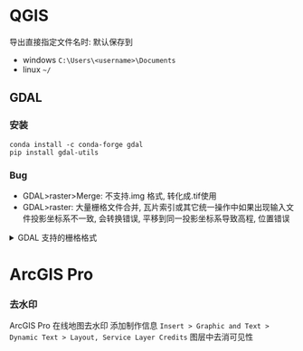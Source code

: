 # QGIS

导出直接指定文件名时: 默认保存到

- windows `C:\Users\<username>\Documents`
- linux `~/`

## GDAL

### 安装

```
conda install -c conda-forge gdal
pip install gdal-utils
```

### Bug

- GDAL>raster>Merge: 不支持.img 格式, 转化成.tif使用
- GDAL>raster: 大量栅格文件合并, 瓦片索引或其它统一操作中如果出现输入文件投影坐标系不一致, 会转换错误, 平移到同一投影坐标系导致高程, 位置错误

<details>
<summary>GDAL 支持的栅格格式</summary>
<table><tbody><tr><td> <p>Long Format Name</p> </td><td> <p>Code</p> </td><td> <p>Creation</p> </td><td> <p>Georeferencing</p> </td><td> <p><a href="http://www.gdal.org/formats_list.html#footnote1">Maximum file size1</a></p> </td><td> <p>Compiled by</p> <p>default</p> </td></tr><tr><td> <p><a href="http://www.gdal.org/frmt_various.html#AAIGrid">Arc/Info ASCII Grid</a></p> </td><td> <p>AAIGrid</p> </td><td> <p>Yes</p> </td><td> <p>Yes</p> </td><td> <p>2GB</p> </td><td> <p>Yes</p> </td></tr><tr><td> <p><a href="http://www.gdal.org/frmt_various.html#ACE2">ACE2</a></p> </td><td> <p>ACE2</p> </td><td> <p>No</p> </td><td> <p>Yes</p> </td><td> <p>--</p> </td><td> <p>Yes</p> </td></tr><tr><td> <p><a href="http://www.gdal.org/frmt_various.html#ADRG">ADRG/ARC Digitilized Raster Graphics (.gen/.thf)</a></p> </td><td> <p>ADRG</p> </td><td> <p>Yes</p> </td><td> <p>Yes</p> </td><td> <p>--</p> </td><td> <p>Yes</p> </td></tr><tr><td> <p><a href="http://www.gdal.org/frmt_various.html#AIG">Arc/Info Binary Grid (.adf)</a></p> </td><td> <p>AIG</p> </td><td> <p>No</p> </td><td> <p>Yes</p> </td><td> <p>--</p> </td><td> <p>Yes</p> </td></tr><tr><td> <p><a href="http://www.gdal.org/frmt_airsar.html">AIRSAR Polarimetric</a></p> </td><td> <p>AIRSAR</p> </td><td> <p>No</p> </td><td> <p>No</p> </td><td> <p>--</p> </td><td> <p>Yes</p> </td></tr><tr><td> <p><a href="http://www.gdal.org/frmt_blx.html">Magellan BLX Topo (.blx, .xlb)</a></p> </td><td> <p>BLX</p> </td><td> <p>Yes</p> </td><td> <p>Yes</p> </td><td> <p>--</p> </td><td> <p>Yes</p> </td></tr><tr><td> <p><a href="http://www.gdal.org/frmt_bag.html">Bathymetry Attributed Grid (.bag)</a></p> </td><td> <p>BAG</p> </td><td> <p>No</p> </td><td> <p>Yes</p> </td><td> <p>2GiB</p> </td><td> <p>No, needs libhdf5</p> </td></tr><tr><td> <p><a href="http://www.gdal.org/frmt_bmp.html">Microsoft Windows Device Independent Bitmap (.bmp)</a></p> </td><td> <p>BMP</p> </td><td> <p>Yes</p> </td><td> <p>Yes</p> </td><td> <p>4GiB</p> </td><td> <p>Yes</p> </td></tr><tr><td> <p><a href="http://www.gdal.org/frmt_various.html#BSB">BSB Nautical Chart Format (.kap)</a></p> </td><td> <p>BSB</p> </td><td> <p>No</p> </td><td> <p>Yes</p> </td><td> <p>--</p> </td><td> <p>Yes, can be disabled</p> </td></tr><tr><td> <p><a href="http://www.gdal.org/frmt_various.html#BT">VTP Binary Terrain Format (.bt)</a></p> </td><td> <p>BT</p> </td><td> <p>Yes</p> </td><td> <p>Yes</p> </td><td> <p>--</p> </td><td> <p>Yes</p> </td></tr><tr><td> <p><a href="http://www.gdal.org/frmt_various.html#CEOS">CEOS (Spot for instance)</a></p> </td><td> <p>CEOS</p> </td><td> <p>No</p> </td><td> <p>No</p> </td><td> <p>--</p> </td><td> <p>Yes</p> </td></tr><tr><td> <p>DRDC COASP SAR Processor Raster</p> </td><td> <p>COASP</p> </td><td> <p>No</p> </td><td> <p>No</p> </td><td> <p>--</p> </td><td> <p>Yes</p> </td></tr><tr><td> <p><a href="http://www.gdal.org/frmt_cosar.html">TerraSAR-X Complex SAR Data Product</a></p> </td><td> <p>COSAR</p> </td><td> <p>No</p> </td><td> <p>No</p> </td><td> <p>--</p> </td><td> <p>Yes</p> </td></tr><tr><td> <p>Convair PolGASP data</p> </td><td> <p>CPG</p> </td><td> <p>No</p> </td><td> <p>Yes</p> </td><td> <p>--</p> </td><td> <p>Yes</p> </td></tr><tr><td> <p><a href="http://www.gdal.org/frmt_various.html#CTG">USGS LULC Composite Theme Grid</a></p> </td><td> <p>CTG</p> </td><td> <p>No</p> </td><td> <p>Yes</p> </td><td> <p>--</p> </td><td> <p>Yes</p> </td></tr><tr><td> <p><a href="http://www.gdal.org/frmt_various.html#DIMAP">Spot DIMAP (metadata.dim)</a></p> </td><td> <p>DIMAP</p> </td><td> <p>No</p> </td><td> <p>Yes</p> </td><td> <p>--</p> </td><td> <p>Yes</p> </td></tr><tr><td> <p>ELAS DIPEx</p> </td><td> <p>DIPEx</p> </td><td> <p>No</p> </td><td> <p>Yes</p> </td><td> <p>--</p> </td><td> <p>Yes</p> </td></tr><tr><td> <p><a href="http://www.gdal.org/frmt_dods.html">DODS / OPeNDAP</a></p> </td><td> <p>DODS</p> </td><td> <p>No</p> </td><td> <p>Yes</p> </td><td> <p>--</p> </td><td> <p>No, needs libdap</p> </td></tr><tr><td> <p><a href="http://www.gdal.org/frmt_various.html#DOQ1">First Generation USGS DOQ (.doq)</a></p> </td><td> <p>DOQ1</p> </td><td> <p>No</p> </td><td> <p>Yes</p> </td><td> <p>--</p> </td><td> <p>Yes</p> </td></tr><tr><td> <p><a href="http://www.gdal.org/frmt_various.html#DOQ2">New Labelled USGS DOQ (.doq)</a></p> </td><td> <p>DOQ2</p> </td><td> <p>No</p> </td><td> <p>Yes</p> </td><td> <p>--</p> </td><td> <p>Yes</p> </td></tr><tr><td> <p><a href="http://www.gdal.org/frmt_dted.html">Military Elevation Data (.dt0, .dt1, .dt2)</a></p> </td><td> <p>DTED</p> </td><td> <p>Yes</p> </td><td> <p>Yes</p> </td><td> <p>--</p> </td><td> <p>Yes</p> </td></tr><tr><td> <p><a href="http://www.gdal.org/frmt_various.html#E00GRID">Arc/Info Export E00 GRID</a></p> </td><td> <p>E00GRID</p> </td><td> <p>No</p> </td><td> <p>Yes</p> </td><td> <p>--</p> </td><td> <p>Yes</p> </td></tr><tr><td> <p><a href="http://www.gdal.org/frmt_various.html#ECRGTOC">ECRG Table Of Contents (TOC.xml)</a></p> </td><td> <p>ECRGTOC</p> </td><td> <p>No</p> </td><td> <p>Yes</p> </td><td> <p>--</p> </td><td> <p>Yes</p> </td></tr><tr><td> <p><a href="http://www.gdal.org/frmt_ecw.html">ERDAS Compressed Wavelets (.ecw)</a></p> </td><td> <p>ECW</p> </td><td> <p>Yes</p> </td><td> <p>Yes</p> </td><td>&nbsp;</td><td> <p>No, needs ECW SDK</p> </td></tr><tr><td> <p><a href="http://www.gdal.org/frmt_various.html#EHdr">ESRI .hdr Labelled</a></p> </td><td> <p>EHdr</p> </td><td> <p>Yes</p> </td><td> <p>Yes</p> </td><td> <p>No limits</p> </td><td> <p>Yes</p> </td></tr><tr><td> <p><a href="http://www.gdal.org/frmt_various.html#EIR">Erdas Imagine Raw</a></p> </td><td> <p>EIR</p> </td><td> <p>No</p> </td><td> <p>Yes</p> </td><td> <p>--</p> </td><td> <p>Yes</p> </td></tr><tr><td> <p><a href="http://www.gdal.org/frmt_elas.html">NASA ELAS</a></p> </td><td> <p>ELAS</p> </td><td> <p>Yes</p> </td><td> <p>Yes</p> </td><td> <p>--</p> </td><td> <p>Yes</p> </td></tr><tr><td> <p><a href="http://www.gdal.org/frmt_various.html#ENVI">ENVI .hdr Labelled Raster</a></p> </td><td> <p>ENVI</p> </td><td> <p>Yes</p> </td><td> <p>Yes</p> </td><td> <p>No limits</p> </td><td> <p>Yes</p> </td></tr><tr><td> <p><a href="http://www.gdal.org/frmt_epsilon.html">Epsilon - Wavelet compressed images</a></p> </td><td> <p>EPSILON</p> </td><td> <p>Yes</p> </td><td> <p>No</p> </td><td> <p>--</p> </td><td> <p>No, needs EPSILON library</p> </td></tr><tr><td> <p><a href="http://www.gdal.org/frmt_ers.html">ERMapper (.ers)</a></p> </td><td> <p>ERS</p> </td><td> <p>Yes</p> </td><td> <p>Yes</p> </td><td>&nbsp;</td><td> <p>Yes</p> </td></tr><tr><td> <p><a href="http://www.gdal.org/frmt_various.html#Envisat">Envisat Image Product (.n1)</a></p> </td><td> <p>ESAT</p> </td><td> <p>No</p> </td><td> <p>No</p> </td><td> <p>--</p> </td><td> <p>Yes</p> </td></tr><tr><td> <p><a href="http://www.gdal.org/frmt_fast.html">EOSAT FAST Format</a></p> </td><td> <p>FAST</p> </td><td> <p>No</p> </td><td> <p>Yes</p> </td><td> <p>--</p> </td><td> <p>Yes</p> </td></tr><tr><td> <p>FIT</p> </td><td> <p>FIT</p> </td><td> <p>Yes</p> </td><td> <p>No</p> </td><td> <p>--</p> </td><td> <p>Yes</p> </td></tr><tr><td> <p><a href="http://www.gdal.org/frmt_various.html#FITS">FITS (.fits)</a></p> </td><td> <p>FITS</p> </td><td> <p>Yes</p> </td><td> <p>No</p> </td><td> <p>--</p> </td><td> <p>No, needs libcfitsio</p> </td></tr><tr><td> <p>Fuji BAS Scanner Image</p> </td><td> <p>FujiBAS</p> </td><td> <p>No</p> </td><td> <p>No</p> </td><td> <p>--</p> </td><td> <p>Yes</p> </td></tr><tr><td> <p><a href="http://www.gdal.org/frmt_various.html#GenBin">Generic Binary (.hdr Labelled)</a></p> </td><td> <p>GENBIN</p> </td><td> <p>No</p> </td><td> <p>No</p> </td><td> <p>--</p> </td><td> <p>Yes</p> </td></tr><tr><td> <p><a href="http://www.gdal.org/frmt_georaster.html">Oracle Spatial GeoRaster</a></p> </td><td> <p>GEORASTER</p> </td><td> <p>Yes</p> </td><td> <p>Yes</p> </td><td> <p>--</p> </td><td> <p>No, needs Oracle client libraries</p> </td></tr><tr><td> <p><a href="http://www.gdal.org/frmt_various.html#GFF">GSat File Format</a></p> </td><td> <p>GFF</p> </td><td> <p>No</p> </td><td> <p>No</p> </td><td> <p>--</p> </td><td> <p>Yes</p> </td></tr><tr><td> <p><a href="http://www.gdal.org/frmt_gif.html">Graphics Interchange Format (.gif)</a></p> </td><td> <p>GIF</p> </td><td> <p>Yes</p> </td><td> <p>No</p> </td><td> <p>2GB</p> </td><td> <p>Yes (internal GIF library provided)</p> </td></tr><tr><td> <p><a href="http://www.gdal.org/frmt_grib.html">WMO GRIB1/GRIB2 (.grb)</a></p> </td><td> <p>GRIB</p> </td><td> <p>No</p> </td><td> <p>Yes</p> </td><td> <p>2GB</p> </td><td> <p>Yes, can be disabled</p> </td></tr><tr><td> <p><a href="http://www.gdal.org/frmt_various.html#GMT">GMT Compatible netCDF</a></p> </td><td> <p>GMT</p> </td><td> <p>Yes</p> </td><td> <p>Yes</p> </td><td> <p>2GB</p> </td><td> <p>No, needs libnetcdf</p> </td></tr><tr><td> <p><a href="http://www.gdal.org/frmt_grass.html">GRASS Rasters</a></p> </td><td> <p>GRASS</p> </td><td> <p>No</p> </td><td> <p>Yes</p> </td><td> <p>--</p> </td><td> <p>No, needs libgrass</p> </td></tr><tr><td> <p><a href="http://www.gdal.org/frmt_various.html#GRASSASCIIGrid">GRASS ASCII Grid</a></p> </td><td> <p>GRASSASCIIGrid</p> </td><td> <p>No</p> </td><td> <p>Yes</p> </td><td> <p>--</p> </td><td> <p>Yes</p> </td></tr><tr><td> <p><a href="http://www.gdal.org/frmt_various.html#GSAG">Golden Software ASCII Grid</a></p> </td><td> <p>GSAG</p> </td><td> <p>Yes</p> </td><td> <p>No</p> </td><td> <p>--</p> </td><td> <p>Yes</p> </td></tr><tr><td> <p><a href="http://www.gdal.org/frmt_various.html#GSBG">Golden Software Binary Grid</a></p> </td><td> <p>GSBG</p> </td><td> <p>Yes</p> </td><td> <p>No</p> </td><td> <p>4GiB (32767x32767 of 4 bytes each + 56 byte header)</p> </td><td> <p>Yes</p> </td></tr><tr><td> <p><a href="http://www.gdal.org/frmt_various.html#GS7BG">Golden Software Surfer 7 Binary Grid</a></p> </td><td> <p>GS7BG</p> </td><td> <p>No</p> </td><td> <p>No</p> </td><td> <p>4GiB</p> </td><td> <p>Yes</p> </td></tr><tr><td> <p>GSC Geogrid</p> </td><td> <p>GSC</p> </td><td> <p>Yes</p> </td><td> <p>No</p> </td><td> <p>--</p> </td><td> <p>Yes</p> </td></tr><tr><td> <p><a href="http://www.gdal.org/frmt_gta.html">Generic Tagged Arrays (.gta)</a></p> </td><td> <p>GTA</p> </td><td> <p>Yes</p> </td><td> <p>Yes</p> </td><td>&nbsp;</td><td> <p>No, needs libgta</p> </td></tr><tr><td> <p><a href="http://www.gdal.org/frmt_gtiff.html">TIFF / BigTIFF / GeoTIFF (.tif)</a></p> </td><td> <p>GTiff</p> </td><td> <p>Yes</p> </td><td> <p>Yes</p> </td><td> <p>4GiB for classical TIFF / No limits for BigTIFF</p> </td><td> <p>Yes (internal libtiff and libgeotiff provided)</p> </td></tr><tr><td> <p>NOAA .gtx vertical datum shift</p> </td><td> <p>GTX</p> </td><td> <p>Yes</p> </td><td> <p>Yes</p> </td><td>&nbsp;</td><td> <p>Yes</p> </td></tr><tr><td> <p><a href="http://www.gdal.org/frmt_various.html#GXF">GXF - Grid eXchange File</a></p> </td><td> <p>GXF</p> </td><td> <p>No</p> </td><td> <p>Yes</p> </td><td> <p>4GiB</p> </td><td> <p>Yes</p> </td></tr><tr><td> <p><a href="http://www.gdal.org/frmt_hdf4.html">Hierarchical Data Format Release 4 (HDF4)</a></p> </td><td> <p>HDF4</p> </td><td> <p>Yes</p> </td><td> <p>Yes</p> </td><td> <p>2GiB</p> </td><td> <p>No, needs libdf</p> </td></tr><tr><td> <p><a href="http://www.gdal.org/frmt_hdf5.html">Hierarchical Data Format Release 5 (HDF5)</a></p> </td><td> <p>HDF5</p> </td><td> <p>No</p> </td><td> <p>Yes</p> </td><td> <p>2GiB</p> </td><td> <p>No, needs libhdf5</p> </td></tr><tr><td> <p><a href="http://www.gdal.org/frmt_hf2.html">HF2/HFZ heightfield raster</a></p> </td><td> <p>HF2</p> </td><td> <p>Yes</p> </td><td> <p>Yes</p> </td><td> <p>-</p> </td><td> <p>Yes</p> </td></tr><tr><td> <p><a href="http://www.gdal.org/frmt_hfa.html">Erdas Imagine (.img)</a></p> </td><td> <p>HFA</p> </td><td> <p>Yes</p> </td><td> <p>Yes</p> </td><td> <p><a href="http://www.gdal.org/formats_list.html#footnote2">No limits2</a></p> </td><td> <p>Yes</p> </td></tr><tr><td> <p><a href="http://www.gdal.org/frmt_various.html#IDA">Image Display and Analysis (WinDisp)</a></p> </td><td> <p>IDA</p> </td><td> <p>Yes</p> </td><td> <p>Yes</p> </td><td> <p>2GB</p> </td><td> <p>Yes</p> </td></tr><tr><td> <p><a href="http://www.gdal.org/frmt_various.html#ILWIS">ILWIS Raster Map (.mpr,.mpl)</a></p> </td><td> <p>ILWIS</p> </td><td> <p>Yes</p> </td><td> <p>Yes</p> </td><td> <p>--</p> </td><td> <p>Yes</p> </td></tr><tr><td> <p><a href="http://www.gdal.org/frmt_intergraphraster.html">Intergraph Raster</a></p> </td><td> <p>INGR</p> </td><td> <p>Yes</p> </td><td> <p>Yes</p> </td><td> <p>2GiB</p> </td><td> <p>Yes</p> </td></tr><tr><td> <p><a href="http://www.gdal.org/frmt_isis2.html">USGS Astrogeology ISIS cube (Version 2)</a></p> </td><td> <p>ISIS2</p> </td><td> <p>Yes</p> </td><td> <p>Yes</p> </td><td> <p>--</p> </td><td> <p>Yes</p> </td></tr><tr><td> <p><a href="http://www.gdal.org/frmt_isis3.html">USGS Astrogeology ISIS cube (Version 3)</a></p> </td><td> <p>ISIS3</p> </td><td> <p>No</p> </td><td> <p>Yes</p> </td><td> <p>--</p> </td><td> <p>Yes</p> </td></tr><tr><td> <p><a href="http://www.gdal.org/frmt_palsar.html">JAXA PALSAR Product Reader (Level 1.1/1.5)</a></p> </td><td> <p>JAXAPALSAR</p> </td><td> <p>No</p> </td><td> <p>No</p> </td><td> <p>--</p> </td><td> <p>Yes</p> </td></tr><tr><td> <p><a href="http://www.gdal.org/frmt_various.html#JDEM">Japanese DEM (.mem)</a></p> </td><td> <p>JDEM</p> </td><td> <p>No</p> </td><td> <p>Yes</p> </td><td> <p>--</p> </td><td> <p>Yes</p> </td></tr><tr><td> <p><a href="http://www.gdal.org/frmt_jpeg.html">JPEG JFIF (.jpg)</a></p> </td><td> <p>JPEG</p> </td><td> <p>Yes</p> </td><td> <p>Yes</p> </td><td> <p>4GiB (max dimentions 65500x65500)</p> </td><td> <p>Yes (internal libjpeg provided)</p> </td></tr><tr><td> <p><a href="http://www.gdal.org/frmt_jpegls.html">JPEG-LS</a></p> </td><td> <p>JPEGLS</p> </td><td> <p>Yes</p> </td><td> <p>No</p> </td><td> <p>--</p> </td><td> <p>No, needs CharLS library</p> </td></tr><tr><td> <p><a href="http://www.gdal.org/frmt_jpeg2000.html">JPEG2000 (.jp2, .j2k)</a></p> </td><td> <p>JPEG2000</p> </td><td> <p>Yes</p> </td><td> <p>Yes</p> </td><td> <p>2GiB</p> </td><td> <p>No, needs libjasper</p> </td></tr><tr><td> <p><a href="http://www.gdal.org/frmt_jp2ecw.html">JPEG2000 (.jp2, .j2k)</a></p> </td><td> <p>JP2ECW</p> </td><td> <p>Yes</p> </td><td> <p>Yes</p> </td><td> <p>500MB</p> </td><td> <p>No, needs ECW SDK</p> </td></tr><tr><td> <p><a href="http://www.gdal.org/frmt_jp2kak.html">JPEG2000 (.jp2, .j2k)</a></p> </td><td> <p>JP2KAK</p> </td><td> <p>Yes</p> </td><td> <p>Yes</p> </td><td> <p>No limits</p> </td><td> <p>No, needs Kakadu library</p> </td></tr><tr><td> <p><a href="http://www.gdal.org/frmt_jp2mrsid.html">JPEG2000 (.jp2, .j2k)</a></p> </td><td> <p>JP2MrSID</p> </td><td> <p>Yes</p> </td><td> <p>Yes</p> </td><td>&nbsp;</td><td> <p>No, needs MrSID SDK</p> </td></tr><tr><td> <p><a href="http://www.gdal.org/frmt_jp2openjpeg.html">JPEG2000 (.jp2, .j2k)</a></p> </td><td> <p>JP2OpenJPEG</p> </td><td> <p>Yes</p> </td><td> <p>Yes</p> </td><td>&nbsp;</td><td> <p>No, needs OpenJPEG library (v2)</p> </td></tr><tr><td> <p><a href="http://www.gdal.org/frmt_jpipkak.html">JPIP (based on Kakadu)</a></p> </td><td> <p>JPIPKAK</p> </td><td> <p>No</p> </td><td> <p>Yes</p> </td><td>&nbsp;</td><td> <p>No, needs Kakadu library</p> </td></tr><tr><td> <p>KMLSUPEROVERLAY</p> </td><td> <p>KMLSUPEROVERLAY</p> </td><td> <p>Yes</p> </td><td> <p>Yes</p> </td><td>&nbsp;</td><td> <p>Yes</p> </td></tr><tr><td> <p><a href="http://www.gdal.org/frmt_l1b.html">NOAA Polar Orbiter Level 1b Data Set (AVHRR)</a></p> </td><td> <p>L1B</p> </td><td> <p>No</p> </td><td> <p>Yes</p> </td><td> <p>--</p> </td><td> <p>Yes</p> </td></tr><tr><td> <p><a href="http://www.gdal.org/frmt_various.html#LAN">Erdas 7.x .LAN and .GIS</a></p> </td><td> <p>LAN</p> </td><td> <p>No</p> </td><td> <p>Yes</p> </td><td> <p>2GB</p> </td><td> <p>Yes</p> </td></tr><tr><td> <p><a href="http://www.gdal.org/frmt_lcp.html">FARSITE v.4 LCP Format</a></p> </td><td> <p>LCP</p> </td><td> <p>No</p> </td><td> <p>Yes</p> </td><td> <p>No limits</p> </td><td> <p>Yes</p> </td></tr><tr><td> <p><a href="http://www.gdal.org/frmt_leveller.html">Daylon Leveller Heightfield</a></p> </td><td> <p>Leveller</p> </td><td> <p>No</p> </td><td> <p>Yes</p> </td><td> <p>2GB</p> </td><td> <p>Yes</p> </td></tr><tr><td> <p>NADCON .los/.las Datum <a href="https://so.csdn.net/so/search?q=Grid&amp;spm=1001.2101.3001.7020" target="_blank" class="hl hl-1" data-report-view="{&quot;spm&quot;:&quot;1001.2101.3001.7020&quot;,&quot;dest&quot;:&quot;https://so.csdn.net/so/search?q=Grid&amp;spm=1001.2101.3001.7020&quot;,&quot;extra&quot;:&quot;{\&quot;searchword\&quot;:\&quot;Grid\&quot;}&quot;}" data-report-click="{&quot;spm&quot;:&quot;1001.2101.3001.7020&quot;,&quot;dest&quot;:&quot;https://so.csdn.net/so/search?q=Grid&amp;spm=1001.2101.3001.7020&quot;,&quot;extra&quot;:&quot;{\&quot;searchword\&quot;:\&quot;Grid\&quot;}&quot;}" data-tit="Grid" data-pretit="grid">Grid</a> Shift</p> </td><td> <p>LOSLAS</p> </td><td> <p>No</p> </td><td> <p>Yes</p> </td><td>&nbsp;</td><td> <p>Yes</p> </td></tr><tr><td> <p><a href="http://www.gdal.org/frmt_mbtiles.html">MBTiles</a></p> </td><td> <p>MBTiles</p> </td><td> <p>No</p> </td><td> <p>Yes</p> </td><td> <p>--</p> </td><td> <p>No (needs OGR SQLite driver)</p> </td></tr><tr><td> <p><a href="http://www.gdal.org/frmt_mem.html">In Memory Raster</a></p> </td><td> <p>MEM</p> </td><td> <p>Yes</p> </td><td> <p>Yes</p> </td><td>&nbsp;</td><td> <p>Yes</p> </td></tr><tr><td> <p><a href="http://www.gdal.org/frmt_various.html#MFF">Vexcel MFF</a></p> </td><td> <p>MFF</p> </td><td> <p>Yes</p> </td><td> <p>Yes</p> </td><td> <p>No limits</p> </td><td> <p>Yes</p> </td></tr><tr><td> <p><a href="http://www.gdal.org/frmt_mff2.html">Vexcel MFF2</a></p> </td><td> <p>MFF2 (HKV)</p> </td><td> <p>Yes</p> </td><td> <p>Yes</p> </td><td> <p>No limits</p> </td><td> <p>Yes</p> </td></tr><tr><td> <p><a href="http://www.gdal.org/frmt_mrsid_lidar.html">MG4 Encoded Lidar</a></p> </td><td> <p>MG4Lidar</p> </td><td> <p>No</p> </td><td> <p>Yes</p> </td><td> <p>--</p> </td><td> <p>No, needs LIDAR SDK</p> </td></tr><tr><td> <p><a href="http://www.gdal.org/frmt_mrsid.html">Multi-resolution Seamless Image Database</a></p> </td><td> <p>MrSID</p> </td><td> <p>No</p> </td><td> <p>Yes</p> </td><td> <p>--</p> </td><td> <p>No, needs MrSID SDK</p> </td></tr><tr><td> <p><a href="http://www.gdal.org/frmt_msg.html">Meteosat Second Generation</a></p> </td><td> <p>MSG</p> </td><td> <p>No</p> </td><td> <p>Yes</p> </td><td>&nbsp;</td><td> <p>No, needs msg library</p> </td></tr><tr><td> <p><a href="http://www.gdal.org/frmt_msgn.html">EUMETSAT Archive native (.nat)</a></p> </td><td> <p>MSGN</p> </td><td> <p>No</p> </td><td> <p>Yes</p> </td><td>&nbsp;</td><td> <p>Yes</p> </td></tr><tr><td> <p><a href="http://www.gdal.org/frmt_various.html#NDF">NLAPS Data Format</a></p> </td><td> <p>NDF</p> </td><td> <p>No</p> </td><td> <p>Yes</p> </td><td> <p>No limits</p> </td><td> <p>Yes</p> </td></tr><tr><td> <p><a href="http://www.gdal.org/frmt_ngsgeoid.html">NOAA NGS Geoid Height Grids</a></p> </td><td> <p>NGSGEOID</p> </td><td> <p>No</p> </td><td> <p>Yes</p> </td><td>&nbsp;</td><td> <p>Yes</p> </td></tr><tr><td> <p><a href="http://www.gdal.org/frmt_nitf.html">NITF (.ntf, .nsf, .gn?, .hr?, .ja?, .jg?, .jn?, .lf?, .on?, .tl?, .tp?, etc.)</a></p> </td><td> <p>NITF</p> </td><td> <p>Yes</p> </td><td> <p>Yes</p> </td><td> <p>10GB</p> </td><td> <p>Yes</p> </td></tr><tr><td> <p><a href="http://www.gdal.org/frmt_netcdf.html">NetCDF</a></p> </td><td> <p>netCDF</p> </td><td> <p>Yes</p> </td><td> <p>Yes</p> </td><td> <p>2GB</p> </td><td> <p>No, needs libnetcdf</p> </td></tr><tr><td> <p>NTv2 Datum Grid Shift</p> </td><td> <p>NTv2</p> </td><td> <p>Yes</p> </td><td> <p>Yes</p> </td><td>&nbsp;</td><td> <p>Yes</p> </td></tr><tr><td> <p>Northwood/VerticalMapper Classified Grid Format .grc/.tab</p> </td><td> <p>NWT_GRC</p> </td><td> <p>No</p> </td><td> <p>Yes</p> </td><td> <p>--</p> </td><td> <p>Yes</p> </td></tr><tr><td> <p>Northwood/VerticalMapper Numeric Grid Format .grd/.tab</p> </td><td> <p>NWT_GRD</p> </td><td> <p>No</p> </td><td> <p>Yes</p> </td><td> <p>--</p> </td><td> <p>Yes</p> </td></tr><tr><td> <p><a href="http://www.gdal.org/frmt_ogdi.html">OGDI Bridge</a></p> </td><td> <p>OGDI</p> </td><td> <p>No</p> </td><td> <p>Yes</p> </td><td> <p>--</p> </td><td> <p>No, needs OGDI library</p> </td></tr><tr><td> <p><a href="http://www.gdal.org/frmt_ozi.html">OZI OZF2/OZFX3</a></p> </td><td> <p>OZI</p> </td><td> <p>No</p> </td><td> <p>Yes</p> </td><td> <p>--</p> </td><td> <p>No</p> </td></tr><tr><td> <p><a href="http://www.gdal.org/frmt_various.html#PAux">PCI .aux Labelled</a></p> </td><td> <p>PAux</p> </td><td> <p>Yes</p> </td><td> <p>No</p> </td><td> <p>No limits</p> </td><td> <p>Yes</p> </td></tr><tr><td> <p><a href="http://www.gdal.org/frmt_pcidsk.html">PCI Geomatics Database File</a></p> </td><td> <p>PCIDSK</p> </td><td> <p>Yes</p> </td><td> <p>Yes</p> </td><td> <p>No limits</p> </td><td> <p>Yes</p> </td></tr><tr><td> <p><a href="http://www.gdal.org/frmt_various.html#PCRaster">PCRaster</a></p> </td><td> <p>PCRaster</p> </td><td> <p>Yes</p> </td><td> <p>Yes</p> </td><td>&nbsp;</td><td> <p>Yes (internal libcsf provided)</p> </td></tr><tr><td> <p><a href="http://www.gdal.org/frmt_pdf.html">Geospatial PDF</a></p> </td><td> <p>PDF</p> </td><td> <p>No</p> </td><td> <p>Yes</p> </td><td> <p>--</p> </td><td> <p>No, needs libpoppler or libpodofo</p> </td></tr><tr><td> <p><a href="http://www.gdal.org/frmt_pds.html">NASA Planetary Data System</a></p> </td><td> <p>PDS</p> </td><td> <p>No</p> </td><td> <p>Yes</p> </td><td> <p>--</p> </td><td> <p>Yes</p> </td></tr><tr><td> <p><a href="http://www.gdal.org/frmt_various.html#PNG">Portable Network Graphics (.png)</a></p> </td><td> <p>PNG</p> </td><td> <p>Yes</p> </td><td> <p>No</p> </td><td>&nbsp;</td><td> <p>Yes (internal libpng provided)</p> </td></tr><tr><td> <p><a href="http://trac.osgeo.org/gdal/wiki/frmts_wtkraster.html">PostGIS Raster (previously WKTRaster)</a></p> </td><td> <p>PostGISRaster</p> </td><td> <p>No</p> </td><td> <p>Yes</p> </td><td> <p>--</p> </td><td> <p>No, needs PostgreSQL library</p> </td></tr><tr><td> <p><a href="http://www.gdal.org/frmt_various.html#PNM">Netpbm (.ppm,.pgm)</a></p> </td><td> <p>PNM</p> </td><td> <p>Yes</p> </td><td> <p>No</p> </td><td> <p>No limits</p> </td><td> <p>Yes</p> </td></tr><tr><td> <p><a href="http://www.gdal.org/frmt_r.html">R Object Data Store</a></p> </td><td> <p>R</p> </td><td> <p>Yes</p> </td><td> <p>No</p> </td><td> <p>--</p> </td><td> <p>Yes</p> </td></tr><tr><td> <p><a href="http://www.gdal.org/frmt_rasdaman.html">Rasdaman</a></p> </td><td> <p>RASDAMAN</p> </td><td> <p>No</p> </td><td> <p>No</p> </td><td> <p>No limits</p> </td><td> <p>No (needs raslib)</p> </td></tr><tr><td> <p><a href="http://www.gdal.org/frmt_rasterlite.html">Rasterlite - Rasters in SQLite DB</a></p> </td><td> <p>Rasterlite</p> </td><td> <p>Yes</p> </td><td> <p>Yes</p> </td><td> <p>--</p> </td><td> <p>No (needs OGR SQLite driver)</p> </td></tr><tr><td> <p><a href="http://www.gdal.org/frmt_rik.html">Swedish Grid RIK (.rik)</a></p> </td><td> <p>RIK</p> </td><td> <p>No</p> </td><td> <p>Yes</p> </td><td> <p>4GB</p> </td><td> <p>Yes (internal zlib is used if necessary)</p> </td></tr><tr><td> <p><a href="http://www.gdal.org/frmt_rmf.html">Raster Matrix Format (*.rsw, .mtw)</a></p> </td><td> <p>RMF</p> </td><td> <p>Yes</p> </td><td> <p>Yes</p> </td><td> <p>4GB</p> </td><td> <p>Yes</p> </td></tr><tr><td> <p><a href="http://www.gdal.org/frmt_various.html#RPFTOC">Raster Product Format/RPF (CADRG, CIB)</a></p> </td><td> <p>RPFTOC</p> </td><td> <p>No</p> </td><td> <p>Yes</p> </td><td> <p>--</p> </td><td> <p>Yes</p> </td></tr><tr><td> <p><a href="http://www.gdal.org/frmt_rs2.html">RadarSat2 XML (product.xml)</a></p> </td><td> <p>RS2</p> </td><td> <p>No</p> </td><td> <p>Yes</p> </td><td> <p>4GB</p> </td><td> <p>Yes</p> </td></tr><tr><td> <p><a href="http://www.gdal.org/frmt_Idrisi.html">Idrisi Raster</a></p> </td><td> <p>RST</p> </td><td> <p>Yes</p> </td><td> <p>Yes</p> </td><td> <p>No limits</p> </td><td> <p>Yes</p> </td></tr><tr><td> <p><a href="http://www.gdal.org/frmt_various.html#SAGA">SAGA GIS Binary format</a></p> </td><td> <p>SAGA</p> </td><td> <p>Yes</p> </td><td> <p>Yes</p> </td><td> <p>--</p> </td><td> <p>Yes</p> </td></tr><tr><td> <p><a href="http://www.gdal.org/frmt_various.html#SAR_CEOS">SAR CEOS</a></p> </td><td> <p>SAR_CEOS</p> </td><td> <p>No</p> </td><td> <p>Yes</p> </td><td> <p>--</p> </td><td> <p>Yes</p> </td></tr><tr><td> <p><a href="http://www.gdal.org/frmt_sde.html">ArcSDE Raster</a></p> </td><td> <p>SDE</p> </td><td> <p>No</p> </td><td> <p>Yes</p> </td><td> <p>--</p> </td><td> <p>No, needs ESRI SDE</p> </td></tr><tr><td> <p><a href="http://www.gdal.org/frmt_various.html#SDTS">USGS SDTS DEM (*CATD.DDF)</a></p> </td><td> <p>SDTS</p> </td><td> <p>No</p> </td><td> <p>Yes</p> </td><td> <p>--</p> </td><td> <p>Yes</p> </td></tr><tr><td> <p><a href="http://www.gdal.org/frmt_various.html#SGI">SGI Image Format</a></p> </td><td> <p>SGI</p> </td><td> <p>Yes</p> </td><td> <p>Yes</p> </td><td> <p>--</p> </td><td> <p>Yes</p> </td></tr><tr><td> <p><a href="http://www.gdal.org/frmt_various.html#SNODAS">Snow Data Assimilation System</a></p> </td><td> <p>SNODAS</p> </td><td> <p>No</p> </td><td> <p>Yes</p> </td><td> <p>--</p> </td><td> <p>Yes</p> </td></tr><tr><td> <p><a href="http://www.gdal.org/frmt_various.html#SRP">Standard Raster Product (ASRP/USRP)</a></p> </td><td> <p>SRP</p> </td><td> <p>No</p> </td><td> <p>Yes</p> </td><td> <p>2GB</p> </td><td> <p>Yes</p> </td></tr><tr><td> <p><a href="http://www.gdal.org/frmt_various.html#SRTMHGT">SRTM HGT Format</a></p> </td><td> <p>SRTMHGT</p> </td><td> <p>Yes</p> </td><td> <p>Yes</p> </td><td> <p>--</p> </td><td> <p>Yes</p> </td></tr><tr><td> <p><a href="http://www.gdal.org/frmt_terragen.html">Terragen Heightfield (.ter)</a></p> </td><td> <p>TERRAGEN</p> </td><td> <p>Yes</p> </td><td> <p>No</p> </td><td> <p>--</p> </td><td> <p>Yes</p> </td></tr><tr><td> <p>EarthWatch/DigitalGlobe .TIL</p> </td><td> <p>TIL</p> </td><td> <p>No</p> </td><td> <p>No</p> </td><td> <p>--</p> </td><td> <p>Yes</p> </td></tr><tr><td> <p>TerraSAR-X Product</p> </td><td> <p>TSX</p> </td><td> <p>Yes</p> </td><td> <p>No</p> </td><td> <p>--</p> </td><td> <p>Yes</p> </td></tr><tr><td> <p><a href="http://www.gdal.org/frmt_usgsdem.html">USGS ASCII DEM / CDED (.dem)</a></p> </td><td> <p>USGSDEM</p> </td><td> <p>Yes</p> </td><td> <p>Yes</p> </td><td> <p>--</p> </td><td> <p>Yes</p> </td></tr><tr><td> <p><a href="http://www.gdal.org/gdal_vrttut.html">GDAL Virtual (.vrt)</a></p> </td><td> <p>VRT</p> </td><td> <p>Yes</p> </td><td> <p>Yes</p> </td><td> <p>--</p> </td><td> <p>Yes</p> </td></tr><tr><td> <p><a href="http://www.gdal.org/frmt_wcs.html">OGC Web Coverage Service</a></p> </td><td> <p>WCS</p> </td><td> <p>No</p> </td><td> <p>Yes</p> </td><td> <p>--</p> </td><td> <p>No, needs libcurl</p> </td></tr><tr><td> <p><a href="http://www.gdal.org/frmt_webp.html">WEBP</a></p> </td><td> <p>WEBP</p> </td><td> <p>Yes</p> </td><td> <p>No</p> </td><td> <p>--</p> </td><td> <p>No, needs libwebp</p> </td></tr><tr><td> <p><a href="http://www.gdal.org/frmt_wms.html">OGC Web Map Service</a></p> </td><td> <p>WMS</p> </td><td> <p>No</p> </td><td> <p>Yes</p> </td><td> <p>--</p> </td><td> <p>No, needs libcurl</p> </td></tr><tr><td> <p><a href="http://www.gdal.org/frmt_various.html#XPM">X11 Pixmap (.xpm)</a></p> </td><td> <p>XPM</p> </td><td> <p>Yes</p> </td><td> <p>No</p> </td><td>&nbsp;</td><td> <p>Yes</p> </td></tr><tr><td> <p><a href="http://www.gdal.org/frmt_xyz.html">ASCII Gridded XYZ</a></p> </td><td> <p>XYZ</p> </td><td> <p>Yes</p> </td><td> <p>Yes</p> </td><td> <p>--</p> </td><td> <p>Yes</p> </td></tr><tr><td> <p><a href="http://www.gdal.org/frmt_various.html#ZMap">ZMap Plus Grid</a></p> </td><td> <p>ZMap</p> </td><td> <p>Yes</p> </td><td> <p>Yes</p> </td><td>&nbsp;</td><td> <p>Yes</p> </td></tr></tbody></table>
</details>

# ArcGIS Pro

### 去水印

ArcGIS Pro 在线地图去水印
添加制作信息
`Insert > Graphic and Text > Dynamic Text > Layout, Service Layer Credits`
图层中去消可见性
